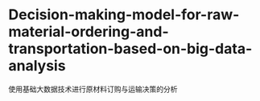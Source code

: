 # Decision-making-model-for-raw-material-ordering-and-transportation-based-on-big-data-analysis
使用基础大数据技术进行原材料订购与运输决策的分析
